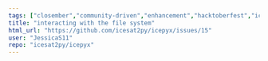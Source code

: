```yaml
---
tags: ["closember","community-driven","enhancement","hacktoberfest","icesat-2","python3"]
title: "interacting with the file system"
html_url: "https://github.com/icesat2py/icepyx/issues/15"
user: "JessicaS11"
repo: "icesat2py/icepyx"
---
```



